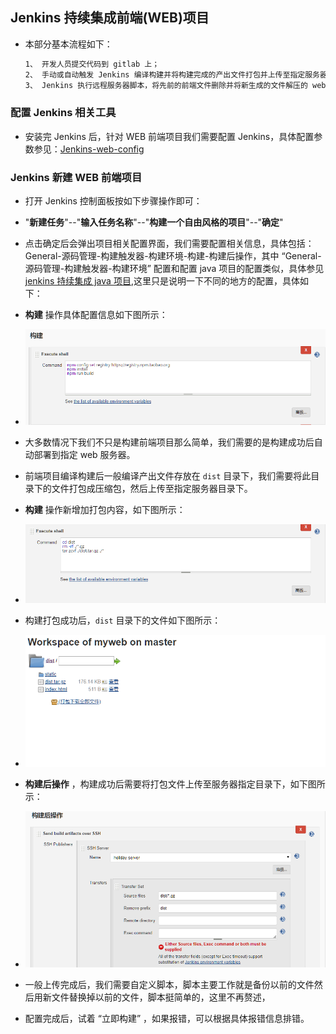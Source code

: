 ## Jenkins 持续集成前端(WEB)项目

- 本部分基本流程如下：

  ```bash
  1、 开发人员提交代码到 gitlab 上；
  2、 手动或自动触发 Jenkins 编译构建并将构建完成的产出文件打包并上传至指定服务器的指定目录下；
  3、 Jenkins 执行远程服务器脚本，将先前的前端文件删除并将新生成的文件解压的 web 服务器指定目录下，因为前端项目不需要重启，所以不需要重启 web 服务器。
  ```

### 配置 Jenkins 相关工具

- 安装完 Jenkins 后，针对 WEB 前端项目我们需要配置 Jenkins，具体配置参数参见：[Jenkins-web-config](../Jenkins/jenkins-web-config.md)


### Jenkins 新建 WEB 前端项目
- 打开 Jenkins 控制面板按如下步骤操作即可：
- "**新建任务**"--"**输入任务名称**"--"**构建一个自由风格的项目**"--"**确定**"
- 点击确定后会弹出项目相关配置界面，我们需要配置相关信息，具体包括： General-源码管理-构建触发器-构建环境-构建-构建后操作，其中 “General-源码管理-构建触发器-构建环境” 配置和配置 java 项目的配置类似，具体参见 [ jenkins 持续集成 java 项目](../CI/ci-java-war-project-config.md),这里只是说明一下不同的地方的配置，具体如下：

- **构建** 操作具体配置信息如下图所示：
- ![jenkins-web-b](../images/jenkins-web-b.png "Jenkins 构建 web 项目操作")

- 大多数情况下我们不只是构建前端项目那么简单，我们需要的是构建成功后自动部署到指定 web 服务器。
- 前端项目编译构建后一般编译产出文件存放在 `dist` 目录下，我们需要将此目录下的文件打包成压缩包，然后上传至指定服务器目录下。

- **构建** 操作新增加打包内容，如下图所示：
- ![jenkins-web-c](../images/jenkins-web-c.png "Jenkins 打包操作")

- 构建打包成功后，`dist` 目录下的文件如下图所示：
- ![jenkins-web-d](../images/jenkins-web-d.png "Jenkins 构建产出文件")

- **构建后操作** ，构建成功后需要将打包文件上传至服务器指定目录下，如下图所示：
- ![jenkins-web-e](../images/jenkins-web-e.png "Jenkins 构建后操作")

- 一般上传完成后，我们需要自定义脚本，脚本主要工作就是备份以前的文件然后用新文件替换掉以前的文件，脚本挺简单的，这里不再赘述，

- 配置完成后，试着 “立即构建” ，如果报错，可以根据具体报错信息排错。

